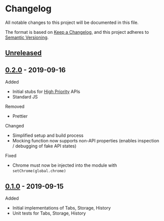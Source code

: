 # Changelog

All notable changes to this project will be documented in this file.

The format is based on [Keep a Changelog](https://keepachangelog.com/en/1.0.0/),
and this project adheres to [Semantic Versioning](https://semver.org/spec/v2.0.0.html).

## [Unreleased]


## [0.2.0] - 2019-09-16

Added

- Initial stubs for [High Priority](https://github.com/likelylogic/jest-chrome-fake/issues?q=is%3Aopen+is%3Aissue+milestone%3A%22High+Priority%22) APIs
- Standard JS

Removed

- Prettier

Changed

- Simplified setup and build process
- Mocking function now supports non-API properties (enables inspection / debugging of fake API states)

Fixed

- Chrome must now be injected into the module with `setChrome(global.chrome)`


## [0.1.0] - 2019-09-15

Added

- Initial implementations of Tabs, Storage, History
- Unit tests for Tabs, Storage, History


[Unreleased]: https://github.com/likelylogic/jest-chrome-faker/compare/v1.0.0...HEAD
[0.2.0]: https://github.com/likelylogic/jest-chrome-faker/compare/v0.0.1...v0.0.2
[0.1.0]: https://github.com/likelylogic/jest-chrome-faker/releases/tag/v0.0.1
